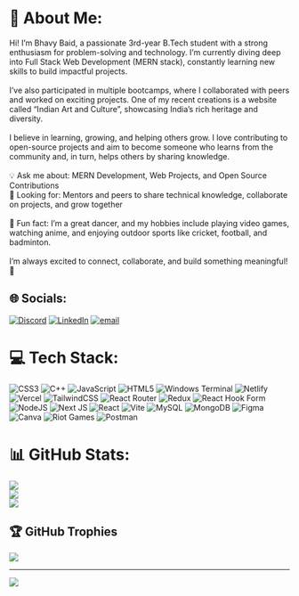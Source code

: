 # 💫 About Me:
Hi! I’m Bhavy Baid, a passionate 3rd-year B.Tech student with a strong enthusiasm for problem-solving and technology. I’m currently diving deep into Full Stack Web Development (MERN stack), constantly learning new skills to build impactful projects.<br><br>I’ve also participated in multiple bootcamps, where I collaborated with peers and worked on exciting projects. One of my recent creations is a website called “Indian Art and Culture”, showcasing India’s rich heritage and diversity.<br><br>I believe in learning, growing, and helping others grow. I love contributing to open-source projects and aim to become someone who learns from the community and, in turn, helps others by sharing knowledge.<br><br>💡 Ask me about: MERN Development, Web Projects, and Open Source Contributions<br>🤝 Looking for: Mentors and peers to share technical knowledge, collaborate on projects, and grow together<br><br>🎉 Fun fact: I’m a great dancer, and my hobbies include playing video games, watching anime, and enjoying outdoor sports like cricket, football, and badminton.<br><br>I’m always excited to connect, collaborate, and build something meaningful! 🚀


## 🌐 Socials:
[![Discord](https://img.shields.io/badge/Discord-%237289DA.svg?logo=discord&logoColor=white)](https://discord.gg/https://discord.gg/aquDnEYc) [![LinkedIn](https://img.shields.io/badge/LinkedIn-%230077B5.svg?logo=linkedin&logoColor=white)](https://linkedin.com/in/http://www.linkedin.com/in/bhavy-baid-b9840132b) [![email](https://img.shields.io/badge/Email-D14836?logo=gmail&logoColor=white)](mailto:bhavybaid263@gmail.com) 

# 💻 Tech Stack:
![CSS3](https://img.shields.io/badge/css3-%231572B6.svg?style=for-the-badge&logo=css3&logoColor=white) ![C++](https://img.shields.io/badge/c++-%2300599C.svg?style=for-the-badge&logo=c%2B%2B&logoColor=white) ![JavaScript](https://img.shields.io/badge/javascript-%23323330.svg?style=for-the-badge&logo=javascript&logoColor=%23F7DF1E) ![HTML5](https://img.shields.io/badge/html5-%23E34F26.svg?style=for-the-badge&logo=html5&logoColor=white) ![Windows Terminal](https://img.shields.io/badge/Windows%20Terminal-%234D4D4D.svg?style=for-the-badge&logo=windows-terminal&logoColor=white) ![Netlify](https://img.shields.io/badge/netlify-%23000000.svg?style=for-the-badge&logo=netlify&logoColor=#00C7B7) ![Vercel](https://img.shields.io/badge/vercel-%23000000.svg?style=for-the-badge&logo=vercel&logoColor=white) ![TailwindCSS](https://img.shields.io/badge/tailwindcss-%2338B2AC.svg?style=for-the-badge&logo=tailwind-css&logoColor=white) ![React Router](https://img.shields.io/badge/React_Router-CA4245?style=for-the-badge&logo=react-router&logoColor=white) ![Redux](https://img.shields.io/badge/redux-%23593d88.svg?style=for-the-badge&logo=redux&logoColor=white) ![React Hook Form](https://img.shields.io/badge/React%20Hook%20Form-%23EC5990.svg?style=for-the-badge&logo=reacthookform&logoColor=white) ![NodeJS](https://img.shields.io/badge/node.js-6DA55F?style=for-the-badge&logo=node.js&logoColor=white) ![Next JS](https://img.shields.io/badge/Next-black?style=for-the-badge&logo=next.js&logoColor=white) ![React](https://img.shields.io/badge/react-%2320232a.svg?style=for-the-badge&logo=react&logoColor=%2361DAFB) ![Vite](https://img.shields.io/badge/vite-%23646CFF.svg?style=for-the-badge&logo=vite&logoColor=white) ![MySQL](https://img.shields.io/badge/mysql-4479A1.svg?style=for-the-badge&logo=mysql&logoColor=white) ![MongoDB](https://img.shields.io/badge/MongoDB-%234ea94b.svg?style=for-the-badge&logo=mongodb&logoColor=white) ![Figma](https://img.shields.io/badge/figma-%23F24E1E.svg?style=for-the-badge&logo=figma&logoColor=white) ![Canva](https://img.shields.io/badge/Canva-%2300C4CC.svg?style=for-the-badge&logo=Canva&logoColor=white) ![Riot Games](https://img.shields.io/badge/riotgames-D32936.svg?style=for-the-badge&logo=riotgames&logoColor=white) ![Postman](https://img.shields.io/badge/Postman-FF6C37?style=for-the-badge&logo=postman&logoColor=white)
# 📊 GitHub Stats:
![](https://github-readme-stats.vercel.app/api?username=Bhavy-26&theme=gotham&hide_border=false&include_all_commits=false&count_private=false)<br/>
![](https://nirzak-streak-stats.vercel.app/?user=Bhavy-26&theme=gotham&hide_border=false)<br/>
![](https://github-readme-stats.vercel.app/api/top-langs/?username=Bhavy-26&theme=gotham&hide_border=false&include_all_commits=false&count_private=false&layout=compact)

## 🏆 GitHub Trophies
![](https://github-profile-trophy.vercel.app/?username=Bhavy-26&theme=tokyonight&no-frame=false&no-bg=true&margin-w=4)

---
[![](https://visitcount.itsvg.in/api?id=Bhavy-26&icon=0&color=0)](https://visitcount.itsvg.in)

<!-- Proudly created with GPRM ( https://gprm.itsvg.in ) -->
